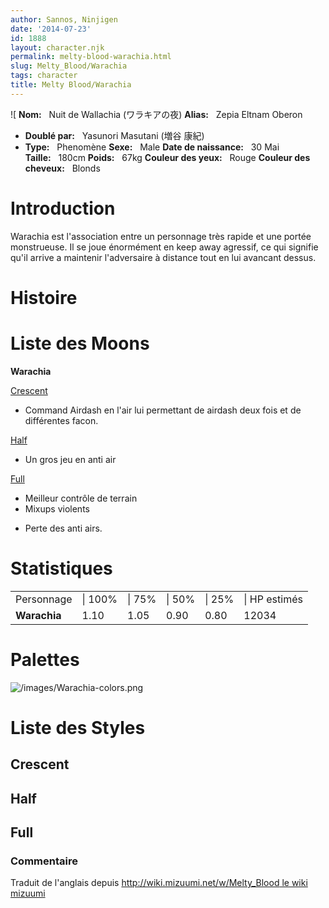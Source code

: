 ```yaml
---
author: Sannos, Ninjigen
date: '2014-07-23'
id: 1888
layout: character.njk
permalink: melty-blood-warachia.html
slug: Melty_Blood/Warachia
tags: character
title: Melty Blood/Warachia
---
```


![ **Nom:**   Nuit de Wallachia (ワラキアの夜)
**Alias:**   Zepia
Eltnam Oberon 
- **Doublé par:**   Yasunori Masutani (増谷
康紀)
- **Type:**   Phenomène 
**Sexe:**   Male 
**Date de naissance:**   30 Mai
**Taille:**   180cm
**Poids:**   67kg 
**Couleur des yeux:**   Rouge
**Couleur des cheveux:**   Blonds


# Introduction

Warachia est l'association entre un personnage très rapide et une portée
monstrueuse. Il se joue énormément en keep away agressif, ce qui
signifie qu'il arrive a maintenir l'adversaire à distance tout en lui
avancant dessus.

# Histoire

# Liste des Moons

**Warachia**

[Crescent](melty-blood-warachia-crescent-moon.html)  
+ Command Airdash en l'air lui permettant de airdash deux fois et de
différentes facon.

[Half](melty-blood-warachia-half-moon.html)  
+ Un gros jeu en anti air

[Full](melty-blood-warachia-full-moon.html)  
+ Meilleur contrôle de terrain  
+ Mixups violents  
- Perte des anti airs.

# Statistiques

|              |         |        |        |        |               |
|--------------|---------|--------|--------|--------|---------------|
| Personnage   | \| 100% | \| 75% | \| 50% | \| 25% | \| HP estimés |
| **Warachia** | 1.10    | 1.05   | 0.90   | 0.80   | 12034         |

# Palettes

![](/images/Warachia-colors.png "/images/Warachia-colors.png")

# Liste des Styles

## Crescent

## Half

## Full

### Commentaire

Traduit de l'anglais depuis [http://wiki.mizuumi.net/w/Melty_Blood le
wiki
mizuumi](http://wiki.mizuumi.net/w/Melty_Blood_le_wiki_mizuumi)